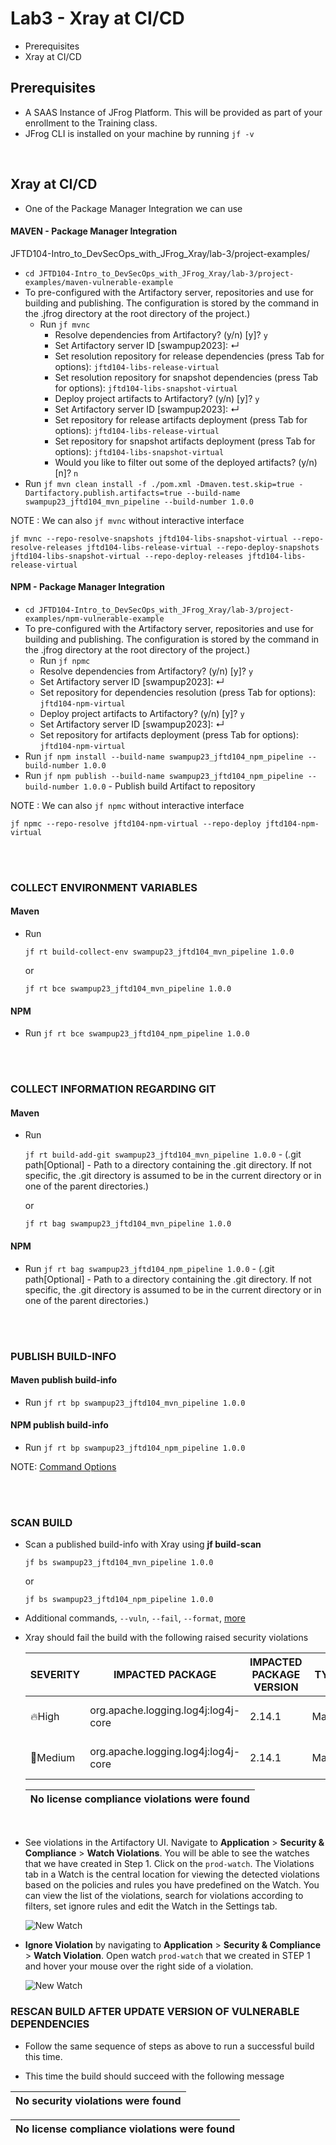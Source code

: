 # Lab3 - Xray at CI/CD 
- Prerequisites
- Xray at CI/CD

## Prerequisites
- A SAAS Instance of JFrog Platform. This will be provided as part of your enrollment to the Training class.
- JFrog CLI is installed on your machine by running `jf -v`

<br/>

## Xray at CI/CD
- One of the Package Manager Integration we can use

#### MAVEN - Package Manager Integration
JFTD104-Intro_to_DevSecOps_with_JFrog_Xray/lab-3/project-examples/
- `cd JFTD104-Intro_to_DevSecOps_with_JFrog_Xray/lab-3/project-examples/maven-vulnerable-example`
- To pre-configured with the Artifactory server, repositories and use for building and publishing. The configuration is stored by the command in the .jfrog directory at the root directory of the project.)
  - Run ``jf mvnc``
    - Resolve dependencies from Artifactory? (y/n) [y]? `y`
    - Set Artifactory server ID [swampup2023]: ↵
    - Set resolution repository for release dependencies (press Tab for options): `jftd104-libs-release-virtual`
    - Set resolution repository for snapshot dependencies (press Tab for options): `jftd104-libs-snapshot-virtual`
    - Deploy project artifacts to Artifactory? (y/n) [y]? `y`
    - Set Artifactory server ID [swampup2023]: ↵
    - Set repository for release artifacts deployment (press Tab for options): `jftd104-libs-release-virtual`
    - Set repository for snapshot artifacts deployment (press Tab for options): `jftd104-libs-snapshot-virtual`
    - Would you like to filter out some of the deployed artifacts? (y/n) [n]? `n`
- Run ``jf mvn clean install -f ./pom.xml -Dmaven.test.skip=true -Dartifactory.publish.artifacts=true --build-name swampup23_jftd104_mvn_pipeline --build-number 1.0.0``

NOTE : We can also ``jf mvnc`` without interactive interface 
  ```
  jf mvnc --repo-resolve-snapshots jftd104-libs-snapshot-virtual --repo-resolve-releases jftd104-libs-release-virtual --repo-deploy-snapshots jftd104-libs-snapshot-virtual --repo-deploy-releases jftd104-libs-release-virtual
  ```

#### NPM - Package Manager Integration
- `cd JFTD104-Intro_to_DevSecOps_with_JFrog_Xray/lab-3/project-examples/npm-vulnerable-example`
- To pre-configured with the Artifactory server, repositories and use for building and publishing. The configuration is stored by the command in the .jfrog directory at the root directory of the project.)
  - Run ``jf npmc``
  - Resolve dependencies from Artifactory? (y/n) [y]? `y`
  - Set Artifactory server ID [swampup2023]: ↵
  - Set repository for dependencies resolution (press Tab for options): `jftd104-npm-virtual`
  - Deploy project artifacts to Artifactory? (y/n) [y]? `y`
  - Set Artifactory server ID [swampup2023]: ↵
  - Set repository for artifacts deployment (press Tab for options): `jftd104-npm-virtual`
- Run ``jf npm install --build-name swampup23_jftd104_npm_pipeline --build-number 1.0.0``
- Run ``jf npm publish --build-name swampup23_jftd104_npm_pipeline --build-number 1.0.0`` - Publish build Artifact to repository

NOTE : We can also ``jf npmc`` without interactive interface
  ```
  jf npmc --repo-resolve jftd104-npm-virtual --repo-deploy jftd104-npm-virtual 
  ```

<br />
<br />

### COLLECT ENVIRONMENT VARIABLES
#### Maven
- Run

  ``jf rt build-collect-env swampup23_jftd104_mvn_pipeline 1.0.0``

  or

  ``jf rt bce swampup23_jftd104_mvn_pipeline 1.0.0``

#### NPM
- Run ``jf rt bce swampup23_jftd104_npm_pipeline 1.0.0``

<br />
<br />

### COLLECT INFORMATION REGARDING GIT
#### Maven
- Run

  ``jf rt build-add-git swampup23_jftd104_mvn_pipeline 1.0.0`` - (.git path[Optional] - Path to a directory containing the .git directory. If not specific, the .git directory is assumed to be in the current directory or in one of the parent directories.)

  or

  ``jf rt bag swampup23_jftd104_mvn_pipeline 1.0.0``

#### NPM
- Run ``jf rt bag swampup23_jftd104_npm_pipeline 1.0.0``  - (.git path[Optional] - Path to a directory containing the .git directory. If not specific, the .git directory is assumed to be in the current directory or in one of the parent directories.)

<br />
<br />

### PUBLISH BUILD-INFO
#### Maven publish build-info
- Run ``jf rt bp swampup23_jftd104_mvn_pipeline 1.0.0``

#### NPM publish build-info
- Run ``jf rt bp swampup23_jftd104_npm_pipeline 1.0.0``

NOTE: [Command Options](https://www.jfrog.com/confluence/display/CLI/CLI+for+JFrog+Artifactory#CLIforJFrogArtifactory-PublishingBuild-Info)

<br />
<br />

### SCAN BUILD
- Scan a published build-info with Xray using **jf build-scan**
  ```
  jf bs swampup23_jftd104_mvn_pipeline 1.0.0
  ```
  or
  ```
  jf bs swampup23_jftd104_npm_pipeline 1.0.0
  ```
- Additional commands, `--vuln`, `--fail`, `--format`, [more](https://www.jfrog.com/confluence/display/CLI/CLI+for+JFrog+Xray#CLIforJFrogXray-ScanningPublishedBuilds)
- Xray should fail the build with the following raised security violations
  
  | SEVERITY | IMPACTED PACKAGE | IMPACTED PACKAGE VERSION | TYPE  | FIXED VERSIONS | COMPONENT | COMPONENT VERSION | CVE |
  | -------- | ---------------- | ------------------------ | ----- | -------------- | --------  | ----------------- | -------- |
  | 🔥High   | org.apache.logging.log4j:log4j-core | 2.14.1 | Maven | [2.12.2] [2.15.0] [2.3.1] | org.apache.logging.log4j:log4j-core | 2.14.1  | CVE-2021-44228 |
  | 🎃Medium | org.apache.logging.log4j:log4j-core | 2.14.1 | Maven | [2.12.2] [2.16.0] [2.3.1] | org.apache.logging.log4j:log4j-core | 2.14.1  | CVE-2021-45046 |

  | No license compliance violations were found |
  | ----- |

<br />

- See violations in the Artifactory UI. Navigate to **Application** > **Security & Compliance** > **Watch Violations**. You will be able to see the watches that we have created in Step 1. Click on the `prod-watch`. The Violations tab in a Watch is the central location for viewing the detected violations based on the policies and rules you have predefined on the Watch. You can view the list of the violations, search for violations according to filters, set ignore rules and edit the Watch in the Settings tab.

  ![New Watch](images/3-1.gif)

- **Ignore Violation** by navigating to **Application** > **Security & Compliance** > **Watch Violation**. Open watch `prod-watch` that we created in STEP 1 and hover your mouse over the right side of a violation.

  ![New Watch](images/3-2.gif)

### RESCAN BUILD AFTER UPDATE VERSION OF VULNERABLE DEPENDENCIES 

- Follow the same sequence of steps as above to run a successful build this time.

- This time the build should succeed with the following message


| No security violations were found |
| ----------- |

| No license compliance violations were found |
| -------- |